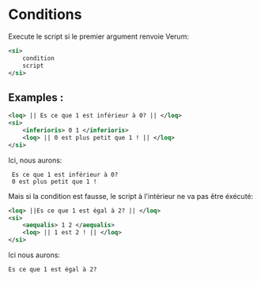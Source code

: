 # Conditions
Execute le script si le premier argument renvoie Verum:
```xml
<si>
	condition
	script
</si>
```
## Examples :
```xml
<loq> || Es ce que 1 est inférieur à 0? || </loq>
<si>
	<inferioris> 0 1 </inferioris>
	<loq> || 0 est plus petit que 1 ! || </loq>
</si>
```
Ici, nous aurons:
```
 Es ce que 1 est inférieur à 0?
 0 est plus petit que 1 !
```
Mais si la condition est fausse, le script à l'intérieur ne va pas être éxécuté:
```xml
<loq> ||Es ce que 1 est égal à 2? || </loq>
<si>
	<aequalis> 1 2 </aequalis>
	<loq> || 1 est 2 ! || </loq>
</si>
```
Ici nous aurons:
```
Es ce que 1 est égal à 2?
```
